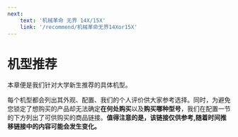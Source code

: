 ```yaml
---
next:
    text: '机械革命 无界 14X/15X'
    link: '/recommend/机械革命无界14Xor15X'
---
```


# 机型推荐

本章便是我们针对大学新生推荐的具体机型。

每个机型都会列出其外观、配置、我们的个人评价供大家参考选择。同时，为避免您锁定了想购买的产品却无法确定**在何处购买**以及**购买哪种型号**，我们在配置一节的下方列出了可供购买的商品链接。**值得注意的是，该链接仅供参考,随着时间推移链接中的内容可能会发生变化。**
